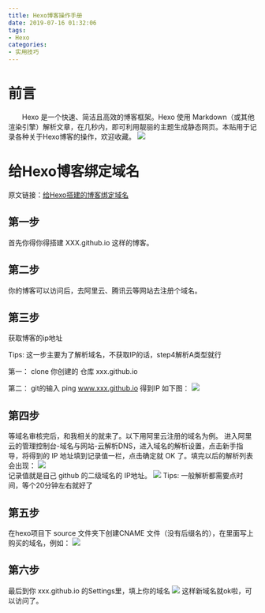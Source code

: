 ```yaml
---
title: Hexo博客操作手册
date: 2019-07-16 01:32:06
tags:
- Hexo
categories:
- 实用技巧
---
```

# 前言
&emsp;&emsp;Hexo 是一个快速、简洁且高效的博客框架。Hexo 使用 Markdown（或其他渲染引擎）解析文章，在几秒内，即可利用靓丽的主题生成静态网页。本贴用于记录各种关于Hexo博客的操作，欢迎收藏。
<img src="https://raw.githubusercontent.com/VinceMar/hexo_pic/master/img/20190730153403.png"/>
<!-- more -->
# 给Hexo博客绑定域名
原文链接：[给Hexo搭建的博客绑定域名](https://juejin.im/post/5c0380a86fb9a049ff4ddd74)
## 第一步
首先你得你得搭建 XXX.github.io 这样的博客。
## 第二步
你的博客可以访问后，去阿里云、腾讯云等网站去注册个域名。

## 第三步
获取博客的ip地址

Tips: 这一步主要为了解析域名，不获取IP的话，step4解析A类型就行

第一： clone 你创建的 仓库 xxx.github.io

第二： git的输入 ping www.xxx.github.io 得到IP 如下图：
![](https://raw.githubusercontent.com/VinceMar/hexo_pic/master/img/20190716013540.png)

## 第四步
等域名审核完后，和我相关的就来了。以下用阿里云注册的域名为例。 进入阿里云的管理控制台-域名与网站-云解析DNS，进入域名的解析设置，点击新手指导，将得到的 IP 地址填到记录值一栏，点击确定就 OK 了。填完以后的解析列表会出现：
![](https://raw.githubusercontent.com/VinceMar/hexo_pic/master/img/20190716013610.png)  
记录值就是自己 github 的二级域名的 IP地址。
![](https://raw.githubusercontent.com/VinceMar/hexo_pic/master/img/20190716013716.png)
Tips: 一般解析都需要点时间，等个20分钟左右就好了
## 第五步
在hexo项目下 source 文件夹下创建CNAME 文件（没有后缀名的），在里面写上购买的域名，例如：
![](https://raw.githubusercontent.com/VinceMar/hexo_pic/master/img/20190716013756.png)
## 第六步
最后到你 xxx.github.io 的Settings里，填上你的域名
![](https://raw.githubusercontent.com/VinceMar/hexo_pic/master/img/20190716013820.png)
这样新域名就ok啦，可以访问了。
